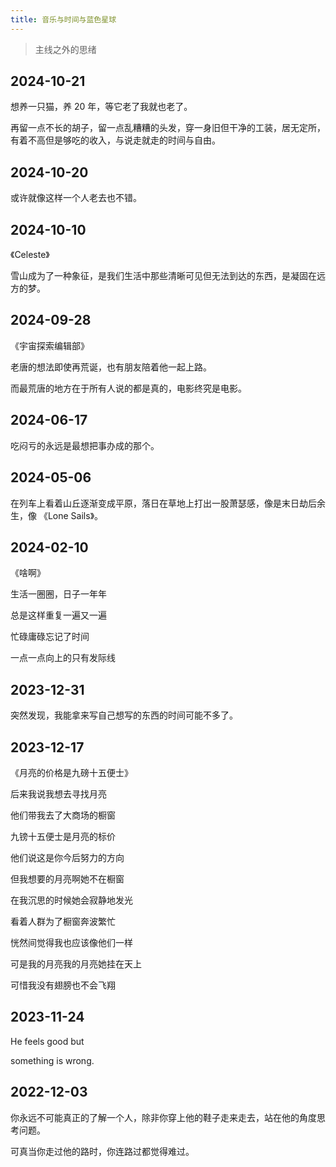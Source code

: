 ```yaml
---
title: 音乐与时间与蓝色星球
---
```


> 主线之外的思绪

## 2024-10-21

想养一只猫，养 20 年，等它老了我就也老了。

再留一点不长的胡子，留一点乱糟糟的头发，穿一身旧但干净的工装，居无定所，有着不高但是够吃的收入，与说走就走的时间与自由。

## 2024-10-20

或许就像这样一个人老去也不错。

## 2024-10-10

《Celeste》

雪山成为了一种象征，是我们生活中那些清晰可见但无法到达的东西，是凝固在远方的梦。

## 2024-09-28

《宇宙探索编辑部》

老唐的想法即使再荒诞，也有朋友陪着他一起上路。

而最荒唐的地方在于所有人说的都是真的，电影终究是电影。

## 2024-06-17

吃闷亏的永远是最想把事办成的那个。

## 2024-05-06

在列车上看着山丘逐渐变成平原，落日在草地上打出一股萧瑟感，像是末日劫后余生，像 《Lone Sails》。

## 2024-02-10

《啥啊》

生活一圈圈，日子一年年

总是这样重复一遍又一遍

忙碌庸碌忘记了时间

一点一点向上的只有发际线

## 2023-12-31

突然发现，我能拿来写自己想写的东西的时间可能不多了。

## 2023-12-17

《月亮的价格是九磅十五便士》

后来我说我想去寻找月亮

他们带我去了大商场的橱窗

九镑十五便士是月亮的标价

他们说这是你今后努力的方向

但我想要的月亮啊她不在橱窗

在我沉思的时候她会寂静地发光

看着人群为了橱窗奔波繁忙

恍然间觉得我也应该像他们一样

可是我的月亮我的月亮她挂在天上

可惜我没有翅膀也不会飞翔

## 2023-11-24

He feels good but

something is wrong.

## 2022-12-03

你永远不可能真正的了解一个人，除非你穿上他的鞋子走来走去，站在他的角度思考问题。

可真当你走过他的路时，你连路过都觉得难过。

